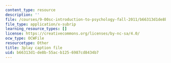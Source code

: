 ```yaml
---
content_type: resource
description: ''
file: /courses/9-00sc-introduction-to-psychology-fall-2011/b66313d1de8b55acb1256987cd8434b7_lanmHS0JwYI.vtt
file_type: application/x-subrip
learning_resource_types: []
license: https://creativecommons.org/licenses/by-nc-sa/4.0/
ocw_type: OCWFile
resourcetype: Other
title: 3play caption file
uid: b66313d1-de8b-55ac-b125-6987cd8434b7
---
```

